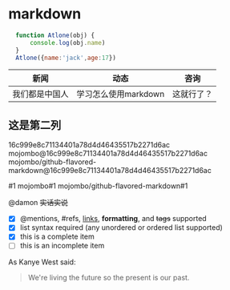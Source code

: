 # markdown
```js
  function Atlone(obj) {
      console.log(obj.name)
  }
  Atlone({name:'jack',age:17})
```
新闻 | 动态 | 咨询
---- | ---- |----
我们都是中国人 | 学习怎么使用markdown | 这就行了？

## 这是第二列
16c999e8c71134401a78d4d46435517b2271d6ac
mojombo@16c999e8c71134401a78d4d46435517b2271d6ac
mojombo/github-flavored-markdown@16c999e8c71134401a78d4d46435517b2271d6ac

#1
mojombo#1
mojombo/github-flavored-markdown#1

@damon
~~实话实说~~

- [x] @mentions, #refs, [links](), **formatting**, and <del>tags</del> supported
- [x] list syntax required (any unordered or ordered list supported)
- [x] this is a complete item
- [ ] this is an incomplete item

As Kanye West said:

> We're living the future so
> the present is our past.

